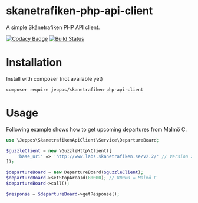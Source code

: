 skanetrafiken-php-api-client
==
A simple Skånetrafiken PHP API client.

[![Codacy Badge](https://api.codacy.com/project/badge/Grade/11f57782e049471ba15ed0622cb1b108)](https://www.codacy.com/app/jeppos/skanetrafiken-php-api-client?utm_source=github.com&amp;utm_medium=referral&amp;utm_content=jeppos/skanetrafiken-php-api-client&amp;utm_campaign=Badge_Grade)
[![Build Status](https://travis-ci.org/jeppos/skanetrafiken-php-api-client.svg?branch=master)](https://travis-ci.org/jeppos/skanetrafiken-php-api-client)

# Installation
Install with composer (not available yet)

```
composer require jeppos/skanetrafiken-php-api-client
```


# Usage

Following example shows how to get upcoming departures from Malmö C.

```php
use \Jeppos\SkanetrafikenApiClient\Service\DepartureBoard;

$guzzleClient = new \GuzzleHttp\Client([
    'base_uri' => 'http://www.labs.skanetrafiken.se/v2.2/' // Version 2.2 of Skånetrafiken API
]);

$departureBoard = new DepartureBoard($guzzleClient);
$departureBoard->setStopAreaId(80000); // 80000 = Malmö C
$departureBoard->call();

$response = $departureBoard->getResponse();
```
